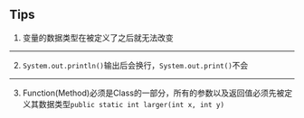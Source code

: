 ## Tips
1. 变量的数据类型在被定义了之后就无法改变
_______________________
2. `System.out.println()`输出后会换行，`System.out.print()`不会
 _______________________
3. Function(Method)必须是Class的一部分，所有的参数以及返回值必须先被定义其数据类型`public static int larger(int x, int y)`
<!--stackedit_data:
eyJoaXN0b3J5IjpbMTIxMTg2MjE3LC0xODQ5ODQ2MjI1LC0yMD
I4OTEwNTg4LDEwMjI0Mjc3ODgsLTYwNTY5NzcxNV19
-->